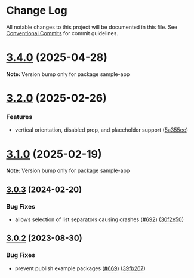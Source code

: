 # Change Log

All notable changes to this project will be documented in this file.
See [Conventional Commits](https://conventionalcommits.org) for commit guidelines.

# [3.4.0](https://github.com/SAP/inquirer-gui/compare/v3.3.0...v3.4.0) (2025-04-28)

**Note:** Version bump only for package sample-app

# [3.2.0](https://github.com/SAP/inquirer-gui/compare/v3.1.0...v3.2.0) (2025-02-26)

### Features

- vertical orientation, disabled prop, and placeholder support ([5a355ec](https://github.com/SAP/inquirer-gui/commit/5a355ecceab7f3df213f89801c8695b2836ac8f6))

# [3.1.0](https://github.com/SAP/inquirer-gui/compare/v3.0.8...v3.1.0) (2025-02-19)

**Note:** Version bump only for package sample-app

## [3.0.3](https://github.com/SAP/inquirer-gui/compare/v3.0.2...v3.0.3) (2024-02-20)

### Bug Fixes

- allows selection of list separators causing crashes ([#692](https://github.com/SAP/inquirer-gui/issues/692)) ([30f2e50](https://github.com/SAP/inquirer-gui/commit/30f2e50495fad128258b6f5cbbacb2d97a0937ca))

## [3.0.2](https://github.com/SAP/inquirer-gui/compare/v3.0.1...v3.0.2) (2023-08-30)

### Bug Fixes

- prevent publish example packages ([#669](https://github.com/SAP/inquirer-gui/issues/669)) ([39fb267](https://github.com/SAP/inquirer-gui/commit/39fb267c0816522e88607e9308c974a5942308cb))
